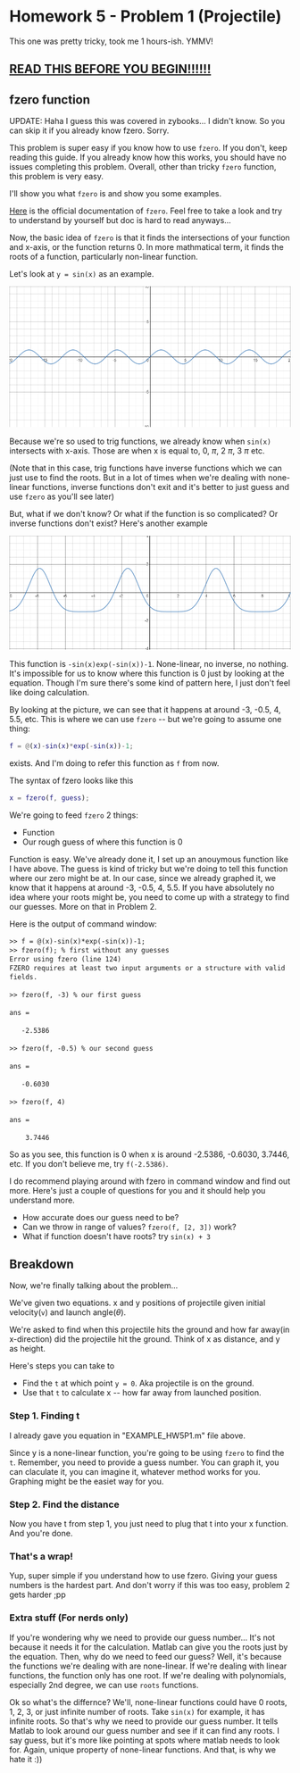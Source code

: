 # Homework 5 - Problem 1 (Projectile)

This one was pretty tricky, took me 1 hours-ish. YMMV!

**[READ THIS BEFORE YOU BEGIN!!!!!!](https://github.com/RyoTakei/Matlab-Class)**
-

## fzero function

UPDATE: Haha I guess this was covered in zybooks... I didn't know. So you can skip it if you
already know fzero. Sorry.

This problem is super easy if you know how to use `fzero`. If you don't, keep reading this guide. 
If you already know how this works, you should have no issues completing this problem. Overall,
other than tricky `fzero` function, this problem is very easy.

I'll show you what `fzero` is and show you some examples.

[Here](https://www.mathworks.com/help/matlab/ref/fzero.html?searchHighlight=fzero&s_tid=srchtitle) 
is the official documentation of `fzero`. Feel free to take a look and try to understand by yourself
but doc is hard to read anyways... 

Now, the basic idea of `fzero` is that it finds the intersections of your function and x-axis,
or the function returns 0. In more mathmatical term, it finds the roots of a function, 
particularly non-linear function. 

Let's look at `y = sin(x)` as an example.

![sinx](../../img/sinx.PNG)

Because we're so used to trig functions, we already know when `sin(x)` intersects with x-axis.
Those are when x is equal to, 0, _&pi;_, 2 _&pi;_, 3 _&pi;_ etc.

(Note that in this case, trig functions have inverse functions which we can just use to find
the roots. But in a lot of times when we're dealing with none-linear functions,
inverse functions don't exit and it's better to just guess and use `fzero` as you'll see later)

But, what if we don't know? Or what if the function is so complicated? Or inverse functions don't 
exist? Here's another example

![random](../../img/random.PNG)

This function is `-sin(x)exp(-sin(x))-1`. None-linear, no inverse, no nothing. 
It's impossible for us to know where this function is 0 just by looking at the 
equation. Though I'm sure there's some kind of pattern here, I just don't feel
like doing calculation. 

By looking at the picture, we can see that it happens 
at around -3, -0.5, 4, 5.5, etc. This is where we can use `fzero` -- but we're 
going to assume one thing:

```matlab
f = @(x)-sin(x)*exp(-sin(x))-1;
```
exists. And I'm doing to refer this function as `f` from now. 

The syntax of fzero looks like this
```matlab
x = fzero(f, guess);
```

We're going to feed `fzero` 2 things:
- Function
- Our rough guess of where this function is 0

Function is easy. We've already done it, I set up an anouymous function like I have above.
The guess is kind of tricky but we're doing to tell this function where our zero might be at.
In our case, since we already graphed it, we know that it happens at around -3, -0.5, 4, 5.5.
If you have absolutely no idea where your roots might be, you need to come up with a strategy 
to find our guesses. More on that in Problem 2. 

Here is the output of command window:

```
>> f = @(x)-sin(x)*exp(-sin(x))-1;
>> fzero(f); % first without any guesses 
Error using fzero (line 124)
FZERO requires at least two input arguments or a structure with valid fields.
 
>> fzero(f, -3) % our first guess

ans =

   -2.5386

>> fzero(f, -0.5) % our second guess

ans =

   -0.6030

>> fzero(f, 4)

ans =

    3.7446
```
So as you see, this function is 0 when x is around -2.5386, -0.6030, 3.7446, etc. 
If you don't believe me, try `f(-2.5386)`. 

I do recommend playing around with fzero in command window and find out more.
Here's just a couple of questions for you and it should help you understand more.
- How accurate does our guess need to be? 
- Can we throw in range of values? `fzero(f, [2, 3])` work?
- What if function doesn't have roots? try `sin(x) + 3`


## Breakdown
Now, we're finally talking about the problem...

We've given two equations. x and y positions of projectile given initial velocity(`v`) and
launch angle(_&theta;_).

We're asked to find when this projectile hits the ground and how far away(in x-direction) 
did the projectile hit the ground. Think of x as distance, and y as height. 

Here's steps you can take to
- Find the `t` at which point `y = 0`. Aka projectile is on the ground.
- Use that `t` to calculate x -- how far away from launched position.


### Step 1. Finding t
I already gave you equation in "EXAMPLE_HW5P1.m" file above. 

Since y is a none-linear function, you're going to be using `fzero` to find the `t`. Remember, 
you need to provide a guess number. You can graph it, you can claculate it, you can imagine it, 
whatever method works for you. Graphing might be the easiet way for you. 

### Step 2. Find the distance

Now you have t from step 1, you just need to plug that t into your x function. And you're done.

### That's a wrap!
Yup, super simple if you understand how to use fzero. Giving your guess numbers is 
the hardest part. And don't worry if this was too easy, problem 2 gets harder ;pp

### Extra stuff (For nerds only)
If you're wondering why we need to provide our guess number... It's not because it needs it
for the calculation. Matlab can give you the roots just by the equation. Then, why do we 
need to feed our guess? Well, it's because the functions we're dealing with are none-linear. 
If we're dealing with linear functions, the function only has one root. If we're dealing with 
polynomials, especially 2nd degree, we can use `roots` functions. 

Ok so what's the differnce? We'll, none-linear functions could have 0 roots, 1, 2, 3, or just
infinite number of roots. Take `sin(x)` for example, it has infinite roots. So that's why 
we need to provide our guess number. It tells Matlab to look around our guess number and see 
if it can find any roots. I say guess, but it's more like pointing at spots where matlab needs 
to look for. Again, unique property of none-linear functions. And that, is why we hate it :))
